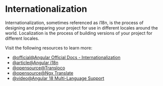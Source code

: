 # Internationalization

Internationalization, sometimes referenced as i18n, is the process of designing and preparing your project for use in different locales around the world. Localization is the process of building versions of your project for different locales.

Visit the following resources to learn more:

- [@official@Angular Official Docs - Internationalization](https://angular.dev/guide/i18n)
- [@article@Angular i18n](https://lokalise.com/blog/angular-i18n/)
- [@opensource@Transloco](https://github.com/jsverse/transloco)
- [@opensource@Ngx Translate](https://github.com/ngx-translate/core)
- [@video@Angular 18 Multi-Language Support](https://www.youtube.com/watch?v=hIz0OglmT0Q)